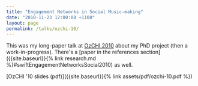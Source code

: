 ```yaml
---
title: "Engagement Networks in Social Music-making"
date: "2010-11-23 12:00:00 +1100"
layout: page
permalink: /talks/ozchi-10/
---
```


This was my long-paper talk at [OzCHI 2010](http://www.ozchi.org/ozchi2010/)
about my PhD project (then a work-in-progress). There's a [paper in the
references section]({{site.baseurl}}{% link research.md
%}#swiftEngagementNetworksSocial2010) as well.

[OzCHI '10 slides (pdf)]({{site.baseurl}}{% link assets/pdf/ozchi-10.pdf %})
